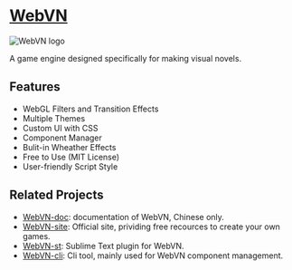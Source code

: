 # [WebVN](http://webvn.surunzi.com)

![WebVN logo](http://webvn-image.stor.sinaapp.com/api/logo.png)

A game engine designed specifically for making visual novels.

## Features

* WebGL Filters and Transition Effects
* Multiple Themes
* Custom UI with CSS
* Component Manager
* Bulit-in Wheather Effects
* Free to Use (MIT License)
* User-friendly Script Style

## Related Projects

* [WebVN-doc](http://surunzi.github.io/WebVN): documentation of WebVN, Chinese only.
* [WebVN-site](https://webvn.surunzi.com): Official site, prividing free recources to create your own games.
* [WebVN-st](https://github.com/surunzi/WebVN-st): Sublime Text plugin for WebVN.
* [WebVN-cli](https://github.com/surunzi/WebVN-cli): Cli tool, mainly used for WebVN component management.